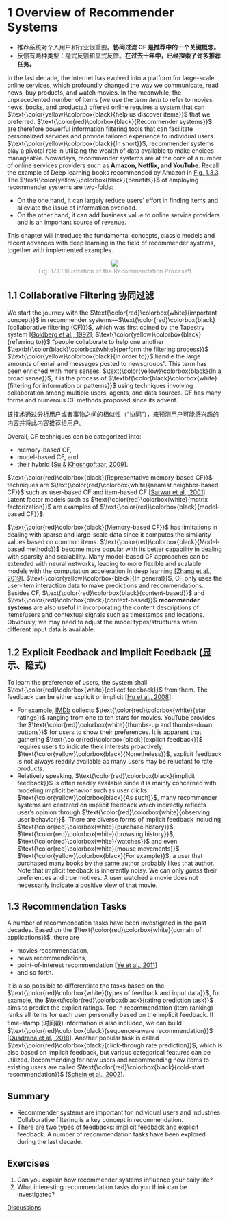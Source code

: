 # 1 Overview of Recommender Systems

- 推荐系统对个人用户和行业很重要。**协同过滤 CF 是推荐中的一个关键概念。**
- 反馈有两种类型：隐式反馈和显式反馈。**在过去十年中，已经探索了许多推荐任务。**

In the last decade, the Internet has evolved into a platform for large-scale online services, which profoundly changed the way we communicate, read news, buy products, and watch movies. In the meanwhile, the unprecedented number of items (we use the term *item* to refer to movies, news, books, and products.) offered online requires a system that can $\text{\color{yellow}\colorbox{black}{help us discover items}}$ that we preferred. $\text{\color{red}\colorbox{black}{Recommender systems}}$ are therefore powerful information filtering tools that can facilitate personalized services and provide tailored experience to individual users. $\text{\color{yellow}\colorbox{black}{In short}}$, recommender systems play a pivotal role in utilizing the wealth of data available to make choices manageable. Nowadays, recommender systems are at the core of a number of online services providers such as **Amazon, Netflix, and YouTube**. Recall the example of Deep learning books recommended by Amazon in [Fig. 1.3.3](https://d2l.ai/chapter_introduction/index.html#subsec-recommender-systems). The $\text{\color{yellow}\colorbox{black}{benefits}}$ of employing recommender systems are two-folds:

- On the one hand, it can largely reduce users’ effort in finding items and alleviate the issue of information overload.
- On the other hand, it can add business value to online service providers and is an important source of revenue.

This chapter will introduce the fundamental concepts, classic models and recent advances with deep learning in the field of recommender systems, together with implemented examples.

<center>
    <img style="border-radius: 0.3125em;
    box-shadow: 0 2px 4px 0 rgba(34,36,38,.12),0 2px 10px 0 rgba(34,36,38,.08);" 
    src="https://d2l.ai/_images/rec-intro.svg"/>
    <br>
    <div style="color:orange; border-bottom: 1px solid #d9d9d9;
    display: inline-block;
    color: #999;
    padding: 2px;">
      Fig. 17.1.1 Illustration of the Recommendation Process¶
  	</div>
</center>

## 1.1 Collaborative Filtering 协同过滤

We start the journey with the $\text{\color{red}\colorbox{white}{important concept}}$ in recommender systems—$\text{\color{red}\colorbox{black}{collaborative filtering (CF)}}$, which was first coined by the Tapestry system [[Goldberg et al., 1992](https://d2l.ai/chapter_references/zreferences.html#id86 "Goldberg, D., Nichols, D., Oki, B. M., & Terry, D. (1992). Using collaborative filtering to weave an information tapestry. Communications of the ACM, 35(12), 61–71.")], $\text{\color{yellow}\colorbox{black}{referring to}}$ “people collaborate to help one another $\textbf{\color{black}\colorbox{white}{perform the filtering process}}$ $\text{\color{yellow}\colorbox{black}{in order to}}$ handle the large amounts of email and messages posted to newsgroups”. This term has been enriched with more senses. $\text{\color{yellow}\colorbox{black}{In a broad sense}}$, it is the process of $\textbf{\color{black}\colorbox{white}{filtering for information or patterns}}$ using techniques involving collaboration among multiple users, agents, and data sources. CF has many forms and numerous CF methods proposed since its advent.

该技术通过分析用户或者事物之间的相似性（“协同”），来预测用户可能感兴趣的内容并将此内容推荐给用户。

Overall, CF techniques can be categorized into:

- memory-based CF,
- model-based CF, and
- their hybrid [[Su &amp; Khoshgoftaar, 2009](https://d2l.ai/chapter_references/zreferences.html#id262 "Su, X., & Khoshgoftaar, T. M. (2009). A survey of collaborative filtering techniques. Advances in artificial intelligence, 2009.")].

$\text{\color{red}\colorbox{black}{Representative memory-based CF}}$ techniques are $\text{\color{red}\colorbox{white}{nearest neighbor-based CF}}$ such as user-based CF and item-based CF [[Sarwar et al., 2001](https://d2l.ai/chapter_references/zreferences.html#id242 "Sarwar, B. M., Karypis, G., Konstan, J. A., Riedl, J., & others. (2001). Item-based collaborative filtering recommendation algorithms. Www, 1, 285–295.")]. Latent factor models such as $\text{\color{red}\colorbox{white}{matrix factorization}}$ are examples of $\text{\color{red}\colorbox{black}{model-based CF}}$.

$\text{\color{red}\colorbox{black}{Memory-based CF}}$ has limitations in dealing with sparse and large-scale data since it computes the similarity values based on common items. $\text{\color{red}\colorbox{black}{Model-based methods}}$ become more popular with its better capability in dealing with sparsity and scalability. Many model-based CF approaches can be extended with neural networks, leading to more flexible and scalable models with the computation acceleration in deep learning [[Zhang et al., 2019](https://d2l.ai/chapter_references/zreferences.html#id327 "Zhang, S., Yao, L., Sun, A., & Tay, Y. (2019). Deep learning based recommender system: a survey and new perspectives. ACM Computing Surveys (CSUR), 52(1), 5.")]. $\text{\color{yellow}\colorbox{black}{In general}}$, CF only uses the user-item interaction data to make predictions and recommendations. Besides CF, $\text{\color{red}\colorbox{black}{content-based}}$ and $\text{\color{red}\colorbox{black}{context-based}}$ **recommender systems** are also useful in incorporating the content descriptions of items/users and contextual signals such as timestamps and locations. Obviously, we may need to adjust the model types/structures when different input data is available.

## 1.2 Explicit Feedback and Implicit Feedback (显示、隐式)

To learn the preference of users, the system shall $\text{\color{red}\colorbox{white}{collect feedback}}$ from them. The feedback can be either explicit or implicit [[Hu et al., 2008](https://d2l.ai/chapter_references/zreferences.html#id118 "Hu, Y., Koren, Y., & Volinsky, C. (2008). Collaborative filtering for implicit feedback datasets. 2008 Eighth IEEE International Conference on Data Mining (pp. 263–272).")].

- For example, [IMDb](https://www.imdb.com/) collects $\text{\color{red}\colorbox{white}{star ratings}}$ ranging from one to ten stars for movies. YouTube provides the $\text{\color{red}\colorbox{white}{thumbs-up and thumbs-down buttons}}$ for users to show their preferences. It is apparent that gathering $\text{\color{red}\colorbox{black}{explicit feedback}}$ requires users to indicate their interests proactively. $\text{\color{yellow}\colorbox{black}{Nonetheless}}$, explicit feedback is not always readily available as many users may be reluctant to rate products.
- Relatively speaking, $\text{\color{red}\colorbox{black}{implicit feedback}}$ is often readily available since it is mainly concerned with modeling implicit behavior such as user clicks. $\text{\color{yellow}\colorbox{black}{As such}}$, many recommender systems are centered on implicit feedback which indirectly reflects user’s opinion through $\text{\color{red}\colorbox{white}{observing user behavior}}$. There are diverse forms of implicit feedback including $\text{\color{red}\colorbox{white}{purchase history}}$, $\text{\color{red}\colorbox{white}{browsing history}}$, $\text{\color{red}\colorbox{white}{watches}}$ and even $\text{\color{red}\colorbox{white}{mouse movements}}$. $\text{\color{yellow}\colorbox{black}{For example}}$, a user that purchased many books by the same author probably likes that author. Note that implicit feedback is inherently noisy. We can only *guess* their preferences and true motives. A user watched a movie does not necessarily indicate a positive view of that movie.

## 1.3 Recommendation Tasks

A number of recommendation tasks have been investigated in the past decades. Based on the $\text{\color{red}\colorbox{white}{domain of applications}}$, there are

- movies recommendation,
- news recommendations,
- point-of-interest recommendation [[Ye et al., 2011](https://d2l.ai/chapter_references/zreferences.html#id318 "Ye, M., Yin, P., Lee, W.-C., & Lee, D.-L. (2011). Exploiting geographical influence for collaborative point-of-interest recommendation. Proceedings of the 34th international ACM SIGIR conference on Research and development in Information Retrieval (pp. 325–334).")]
- and so forth.

It is also possible to differentiate the tasks based on the $\text{\color{red}\colorbox{white}{types of feedback and input data}}$, for example, the $\text{\color{red}\colorbox{black}{rating prediction task}}$ aims to predict the explicit ratings. Top-n recommendation (item ranking) ranks all items for each user personally based on the implicit feedback. If time-stamp (时间戳) information is also included, we can build $\text{\color{red}\colorbox{black}{sequence-aware recommendation}}$ [[Quadrana et al., 2018](https://d2l.ai/chapter_references/zreferences.html#id214 "Quadrana, M., Cremonesi, P., & Jannach, D. (2018). Sequence-aware recommender systems. ACM Computing Surveys (CSUR), 51(4), 66.")]. Another popular task is called $\text{\color{red}\colorbox{black}{click-through rate prediction}}$, which is also based on implicit feedback, but various categorical features can be utilized. Recommending for new users and recommending new items to existing users are called $\text{\color{red}\colorbox{black}{cold-start recommendation}}$ [[Schein et al., 2002](https://d2l.ai/chapter_references/zreferences.html#id243 "Schein, A. I., Popescul, A., Ungar, L. H., & Pennock, D. M. (2002). Methods and metrics for cold-start recommendations. Proceedings of the 25th annual international ACM SIGIR conference on Research and development in information retrieval (pp. 253–260).")].

## Summary

* Recommender systems are important for individual users and industries. Collaborative filtering is a key concept in recommendation.
* There are two types of feedbacks: implicit feedback and explicit feedback.  A number of recommendation tasks have been explored during the last decade.

## Exercises

1. Can you explain how recommender systems influence your daily life?
2. What interesting recommendation tasks do you think can be investigated?

[Discussions](https://discuss.d2l.ai/t/398)
